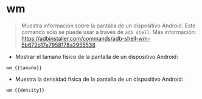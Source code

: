 # wm

> Muestra información sobre la pantalla de un dispositivo Android.
> Este comando solo se puede usar a través de `adb shell`.
> Más información: <https://adbinstaller.com/commands/adb-shell-wm-5b672b17e7958178a2955538>.

- Mostrar el tamaño físico de la pantalla de un dispositivo Android:

`wm {{tamaño}}`

- Muestra la densidad física de la pantalla de un dispositivo Android:

`wm {{density}}`
